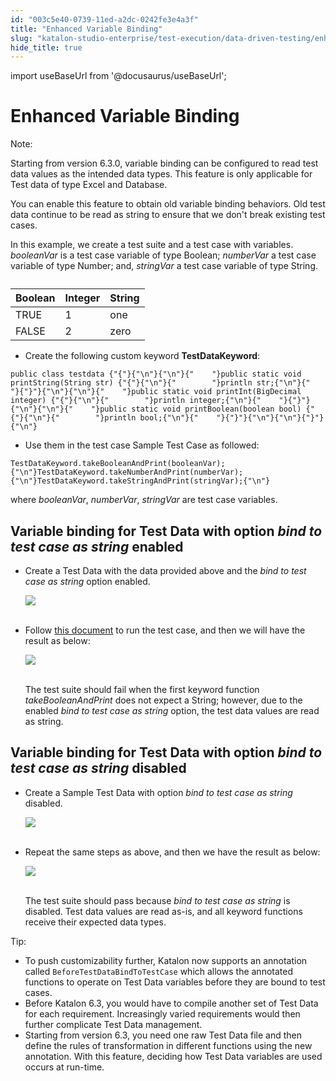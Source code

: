 ```yaml
---
id: "003c5e40-0739-11ed-a2dc-0242fe3e4a3f"
title: "Enhanced Variable Binding"
slug: "katalon-studio-enterprise/test-execution/data-driven-testing/enhanced-variable-binding"
hide_title: true
---
```

import useBaseUrl from '@docusaurus/useBaseUrl';

    

# <a id="id" class="anchor_top_offset"/><a id="ariaid-title1" class="anchor_top_offset"/>Enhanced Variable Binding

    
      
<div xmlns="http://www.w3.org/1999/xhtml" className="note note note_note"><span className="note__title">Note:</span> 
  <p className="p">Starting from version 6.3.0, variable binding can be configured
    to read test data values as the intended data types. This feature
    is only applicable for Test data of type Excel and Database.</p>
</div>
      
<p xmlns="http://www.w3.org/1999/xhtml" className="p">You can enable this feature to obtain old variable binding   behaviors. Old test data continue to be read as string to ensure   that we don't break existing test cases.</p> 
      
<p xmlns="http://www.w3.org/1999/xhtml" className="p">In this example, we create a test suite and a test case with   variables. <em className="ph i">booleanVar</em> is a test case variable of type   Boolean; <em className="ph i">numberVar</em> a test case variable of type Number;   and, <em className="ph i">stringVar</em> a test case variable of type String.</p> 
      
<table xmlns="http://www.w3.org/1999/xhtml" className="table"><caption /><thead className="thead">     <tr className>       <th className="entry anchor_top_offset" id="id__entry__1">Boolean</th>       <th className="entry anchor_top_offset" id="id__entry__2">Integer</th>       <th className="entry anchor_top_offset" id="id__entry__3">String</th>     </tr>   </thead><tbody className="tbody">     <tr className>       <td className="entry" headers="id__entry__1 id__entry__2 id__entry__3 ">TRUE</td>       <td className="entry" headers="id__entry__1 id__entry__2 id__entry__3 ">1</td>       <td className="entry" headers="id__entry__1 id__entry__2 id__entry__3 ">one</td>     </tr>     <tr className>       <td className="entry" headers="id__entry__1 id__entry__2 id__entry__3 ">FALSE</td>       <td className="entry" headers="id__entry__1 id__entry__2 id__entry__3 ">2</td>       <td className="entry" headers="id__entry__1 id__entry__2 id__entry__3 ">zero</td>     </tr>   </tbody></table> 
      
<ul xmlns="http://www.w3.org/1999/xhtml" className="ul">   <li className="li">Create the following custom keyword     <strong className="ph b">TestDataKeyword</strong>:</li> </ul> 
              
<pre xmlns="http://www.w3.org/1999/xhtml" className="pre codeblock"><code>public class testdata {"{"}{"\n"}{"\n"}{"    "}public static void printString(String str) {"{"}{"\n"}{"        "}println str;{"\n"}{"    "}{"}"}{"\n"}{"\n"}{"    "}public static void printInt(BigDecimal integer) {"{"}{"\n"}{"        "}println integer;{"\n"}{"    "}{"}"}{"\n"}{"\n"}{"    "}public static void printBoolean(boolean bool) {"{"}{"\n"}{"        "}println bool;{"\n"}{"    "}{"}"}{"\n"}{"\n"}{"}"}{"\n"}</code></pre> 
            
<ul xmlns="http://www.w3.org/1999/xhtml" className="ul">   <li className="li">Use them in the test case Sample Test Case as followed:</li> </ul> 
              
<pre xmlns="http://www.w3.org/1999/xhtml" className="pre codeblock"><code>TestDataKeyword.takeBooleanAndPrint(booleanVar);{"\n"}TestDataKeyword.takeNumberAndPrint(numberVar);{"\n"}TestDataKeyword.takeStringAndPrint(stringVar);{"\n"}</code></pre> 
            
<p xmlns="http://www.w3.org/1999/xhtml" className="p">where <em className="ph i">booleanVar</em>, <em className="ph i">numberVar</em>,   <em className="ph i">stringVar</em> are test case variables.</p> 
    
  
    

## <a id="id_1" class="anchor_top_offset"/>Variable binding for Test Data with option <em xmlns="http://www.w3.org/1999/xhtml" className="ph i">bind to test   case as string</em>  enabled

    
      
<ul xmlns="http://www.w3.org/1999/xhtml" className="ul">   <li className="li">     <p className="p">Create a Test Data with the data provided above and the <em className="ph i">bind         to test case as string</em> option enabled.</p>     <p className="p">       <img className="image" src={useBaseUrl("https://github.com/katalon-studio/docs-images/raw/master/katalon-studio/docs/bind-as-string/option-enabled.png")} /><br /><br />     </p>   </li>   <li className="li">     <p className="p">Follow <a className="xref" href="/docs/katalon-studio-enterprise/test-execution/data-driven-testing/run-test-case-with-an-external-data-source">this         document</a> to run the test case, and then we will have the result       as below:</p>     <p className="p">       <img className="image" src={useBaseUrl("https://github.com/katalon-studio/docs-images/raw/master/katalon-studio/docs/bind-as-string/2-failed.png")} /><br /><br />     </p>     <p className="p">The test suite should fail when the first keyword function       <em className="ph i">takeBooleanAndPrint</em> does not expect a String; however, due       to the enabled <em className="ph i">bind to test case as string</em> option, the       test data values are read as string.</p>   </li> </ul> 
    
  

## <a id="id_2" class="anchor_top_offset"/>Variable binding for Test Data with option <em xmlns="http://www.w3.org/1999/xhtml" className="ph i">bind to test   case as string</em>  disabled

<ul xmlns="http://www.w3.org/1999/xhtml" className="ul"><li className="li">     <p className="p">Create a Sample Test Data with option <em className="ph i">bind to test case as         string</em> disabled.</p>     <p className="p">       <img className="image" src={useBaseUrl("https://github.com/katalon-studio/docs-images/raw/master/katalon-studio/docs/bind-as-string/option-disabled.png")} /><br /><br />     </p>   </li><li className="li">     <p className="p">Repeat the same steps as above, and then we have the result as       below:</p>     <p className="p">       <img className="image" src={useBaseUrl("https://github.com/katalon-studio/docs-images/raw/master/katalon-studio/docs/bind-as-string/4-passed.png")} /><br /><br />     </p>     <p className="p">The test suite should pass because <em className="ph i">bind to test case as         string</em> is disabled. Test data values are read as-is, and all       keyword functions receive their expected data types.</p>   </li></ul> 
<div xmlns="http://www.w3.org/1999/xhtml" className="note tip note_tip"><span className="note__title">Tip:</span> 
  <ul className="ul"><li className="li">To push customizability further, Katalon now supports an
      annotation called <code className="ph codeph">BeforeTestDataBindToTestCase</code> which
      allows the annotated functions to operate on Test Data variables
      before they are bound to test cases.</li><li className="li">Before Katalon 6.3, you would have to compile another set of
      Test Data for each requirement. Increasingly varied requirements
      would then further complicate Test Data management.</li><li className="li">Starting from version 6.3, you need one raw Test Data file and
      then define the rules of transformation in different functions
      using the new annotation. With this feature, deciding how Test Data
      variables are used occurs at run-time.</li></ul>
</div>
